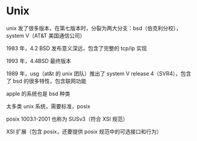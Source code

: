 # Unix

unix 发了很多版本，在第七版本时，分裂为两大分支：bsd（伯克利分校），system V（AT&T 美国通信公司）

1983 年，4.2 BSD 发布意义深远，包含了完整的 tcp/ip 实现

1993 年，4.4BSD 最终版本

1989 年，usg（at&t 的 unix 团队）推出了 system V release 4（SVR4），包含了 bsd 的很多特性，包含联网功能

apple 的系统也是 bsd 种类

太多类 unix 系统，需要标准，posix

posix 1003.1-2001 也称为 SUSv3（符合 XSI 规范）

XSI 扩展（包含 posix，还要提供 posix 规范中的可选接口和行为）
